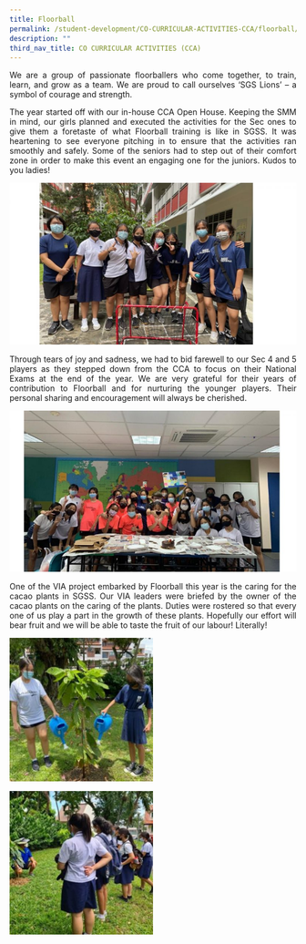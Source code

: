 ```yaml
---
title: Floorball
permalink: /student-development/CO-CURRICULAR-ACTIVITIES-CCA/floorball/
description: ""
third_nav_title: CO CURRICULAR ACTIVITIES (CCA)
---
```

<p style="text-align: justify;"> We are a group of passionate floorballers who come together, to train, learn, and grow as a team. We are proud to call ourselves ‘SGS Lions’ – a symbol of courage and strength. </p>

<p style="text-align: justify;"> The year started off with our in-house CCA Open House. Keeping the SMM in mind, our girls planned and executed the activities for the Sec ones to give them a foretaste of what Floorball training is like in SGSS. It was heartening to see everyone pitching in to ensure that the activities ran smoothly and safely. Some of the seniors had to step out of their comfort zone in order to make this event an engaging one for the juniors. Kudos to you ladies! </p>

![](/images/CCA%20Floorball/Slide1-2-768x432.jpg)

<p style="text-align: justify;"> Through tears of joy and sadness, we had to bid farewell to our Sec 4 and 5 players as they stepped down from the CCA to focus on their National Exams at the end of the year. We are very grateful for their years of contribution to Floorball and for nurturing the younger players. Their personal sharing and encouragement will always be cherished. </p>

![](/images/CCA%20Floorball/Slide2-2-768x432.jpg)

<p style="text-align: justify;"> One of the VIA project embarked by Floorball this year is the caring for the cacao plants in SGSS. Our VIA leaders were briefed by the owner of the cacao plants on the caring of the plants. Duties were rostered so that every one of us play a part in the growth of these plants. Hopefully our effort will bear fruit and we will be able to taste the fruit of our labour! Literally! </p>


<img src="/images/CCA%20Floorball/Slide3-1-250x250.jpg" 
     style="width:50%">

<img src="/images/CCA%20Floorball/Slide4-1-250x250.jpg" 
     style="width:50%">

